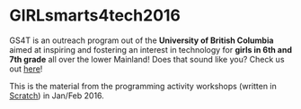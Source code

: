 # GIRLsmarts4tech2016

GS4T is an outreach program out of the **University of British Columbia** aimed at inspiring and fostering an interest in technology for **girls in 6th and 7th grade** all over the lower Mainland! 
Does that sound like you? Check us out [here](http://cs.ubc.ca/girlsmarts4tech/)!

This is the material from the programming activity workshops (written in [Scratch](https://scratch.mit.edu)) in Jan/Feb 2016.  
